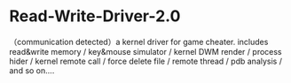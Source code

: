 # Read-Write-Driver-2.0
（communication detected）a kernel driver for game cheater. includes read&amp;write memory / key&amp;mouse simulator / kernel DWM render / process hider / kernel remote call / force delete file / remote thread / pdb analysis / and so on....

